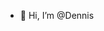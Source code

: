 - 👋 Hi, I’m @Dennis



<!---
DennisKuhlmann/DennisKuhlmann is a ✨ special ✨ repository because its `README.md` (this file) appears on your GitHub profile.
You can click the Preview link to take a look at your changes.
--->

